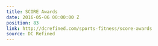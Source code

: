 ```yaml
---
title: SCORE Awards
date: 2016-05-06 00:00:00 Z
position: 83
link: http://dcrefined.com/sports-fitness/score-awards
source: DC Refined
---
```


